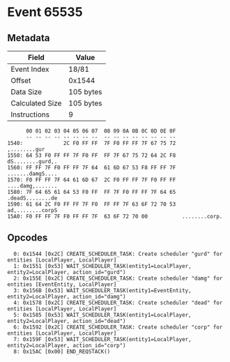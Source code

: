 # Event 65535

## Metadata

| Field           | Value     |
|-----------------|-----------|
| Event Index     | 18/81     |
| Offset          | 0x1544    |
| Data Size       | 105 bytes |
| Calculated Size | 105 bytes |
| Instructions    | 9         |

```
      00 01 02 03 04 05 06 07  08 09 0A 0B 0C 0D 0E 0F
      -- -- -- -- -- -- -- --  -- -- -- -- -- -- -- --
1540:             2C F0 FF FF  7F F0 FF FF 7F 67 75 72      ,........gur
1550: 64 53 F0 FF FF 7F F0 FF  FF 7F 67 75 72 64 2C F8  dS........gurd,.
1560: FF FF 7F F0 FF FF 7F 64  61 6D 67 53 F8 FF FF 7F  .......damgS....
1570: F0 FF FF 7F 64 61 6D 67  2C F0 FF FF 7F F0 FF FF  ....damg,.......
1580: 7F 64 65 61 64 53 F0 FF  FF 7F F0 FF FF 7F 64 65  .deadS........de
1590: 61 64 2C F0 FF FF 7F F0  FF FF 7F 63 6F 72 70 53  ad,........corpS
15A0: F0 FF FF 7F F0 FF FF 7F  63 6F 72 70 00           ........corp.   
```

## Opcodes

```
  0: 0x1544 [0x2C] CREATE_SCHEDULER_TASK: Create scheduler "gurd" for entities [LocalPlayer, LocalPlayer]
  1: 0x1551 [0x53] WAIT_SCHEDULER_TASK(entity1=LocalPlayer, entity2=LocalPlayer, action_id="gurd")
  2: 0x155E [0x2C] CREATE_SCHEDULER_TASK: Create scheduler "damg" for entities [EventEntity, LocalPlayer]
  3: 0x156B [0x53] WAIT_SCHEDULER_TASK(entity1=EventEntity, entity2=LocalPlayer, action_id="damg")
  4: 0x1578 [0x2C] CREATE_SCHEDULER_TASK: Create scheduler "dead" for entities [LocalPlayer, LocalPlayer]
  5: 0x1585 [0x53] WAIT_SCHEDULER_TASK(entity1=LocalPlayer, entity2=LocalPlayer, action_id="dead")
  6: 0x1592 [0x2C] CREATE_SCHEDULER_TASK: Create scheduler "corp" for entities [LocalPlayer, LocalPlayer]
  7: 0x159F [0x53] WAIT_SCHEDULER_TASK(entity1=LocalPlayer, entity2=LocalPlayer, action_id="corp")
  8: 0x15AC [0x00] END_REQSTACK()
```
